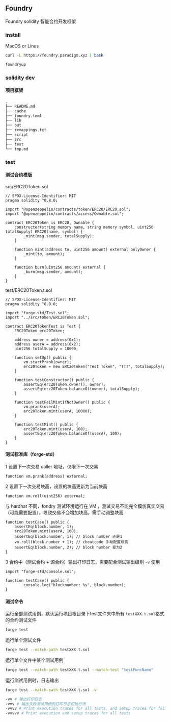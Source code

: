 ## Foundry

Foundry solidity 智能合约开发框架



### install

MacOS or Linus

```sh
curl -L https://foundry.paradigm.xyz | bash

foundryup
```



### solidity dev

#### 项目框架

```sh
.
├── README.md
├── cache
├── foundry.toml
├── lib
├── out
├── remappings.txt
├── script
├── src
├── test
└── tmp.md
```



### test

#### 测试合约模版

src/ERC20Token.sol

```solidity
// SPDX-License-Identifier: MIT
pragma solidity ^0.8.0;

import "@openzeppelin/contracts/token/ERC20/ERC20.sol";
import "@openzeppelin/contracts/access/Ownable.sol";

contract ERC20Token is ERC20, Ownable {
    constructor(string memory name, string memory symbol, uint256 totalSupply) ERC20(name, symbol) {
        _mint(msg.sender, totalSupply);
    }

    function mint(address to, uint256 amount) external onlyOwner {
        _mint(to, amount);
    }

    function burn(uint256 amount) external {
        _burn(msg.sender, amount);
    }
}

```

test/ERC20Token.t.sol

```solidity
// SPDX-License-Identifier: MIT
pragma solidity ^0.8.0;

import "forge-std/Test.sol";
import "../src/token/ERC20Token.sol";

contract ERC20TokenTest is Test {
    ERC20Token erc20Token;

    address owner = address(0x1);
    address userA = address(0x2);
    uint256 totalSupply = 10000;

    function setUp() public {
        vm.startPrank(owner);
        erc20Token = new ERC20Token("Test Token", "TTT", totalSupply);
    }

    function testConstructor() public {
        assertEq(erc20Token.owner(), owner);
        assertEq(erc20Token.balanceOf(owner), totalSupply);
    }

    function testFailMintIfNotOwner() public {
        vm.prank(userA);
        erc20Token.mint(userA, 10000);
    }

    function testMint() public {
        erc20Token.mint(userA, 100);
        assertEq(erc20Token.balanceOf(userA), 100);
    }
}
```



#### 测试标准库（forge-std）

1 设置下一次交易 caller 地址，仅限下一次交易

```solidity
function vm.prank(address) external;
```



2 设置下一次交易块高，设置的块高更新为当前块高

```solidity
function vm.roll(uint256) external;
```

与 hardhat 不同，fondry 测试环境运行在 VM ，测试交易不能完全模仿真实交易（可能需要配置），导致交易不会增加块高，需手动调整块高

```solidity
function testCase() public {
    assertEq(block.number, 1);
    erc20Token.mint(userA, 100);
    assertEq(block.number, 1); // block number 还是1
    vm.roll(block.number + 1); // cheatcode 手动配置块高
    assertEq(block.number, 2); // block number 变为2
}
```



3 合约中（测试合约 + 源合约）输出打印日志，需要配合测试输出级别 `-v` 使用

```solidity
import "forge-std/console.sol";

function testCase() public {
		console.log("blocknumber: %s", block.number);
}
```



#### 测试命令

运行全部测试用例，默认运行项目根目录下test文件夹中所有 `testXXX.t.sol`格式的合约测试文件

```sh
forge test
```

运行单个测试文件

```sh
forge test --match-path testXXX.t.sol
```

运行单个文件中某个测试用例

```sh
forge test --match-path testXXX.t.sol --match-test "testFuncName"
```

运行测试用例时，日志输出

```sh
forge test --match-path testXXX.t.sol -v

-vv # 输出打印日志
-vvv # 输出失败测试用例的打印日志和执行流
-vvvv # Print execution traces for all tests, and setup traces for failing tests
-vvvvv # Print execution and setup traces for all tests
```



## 